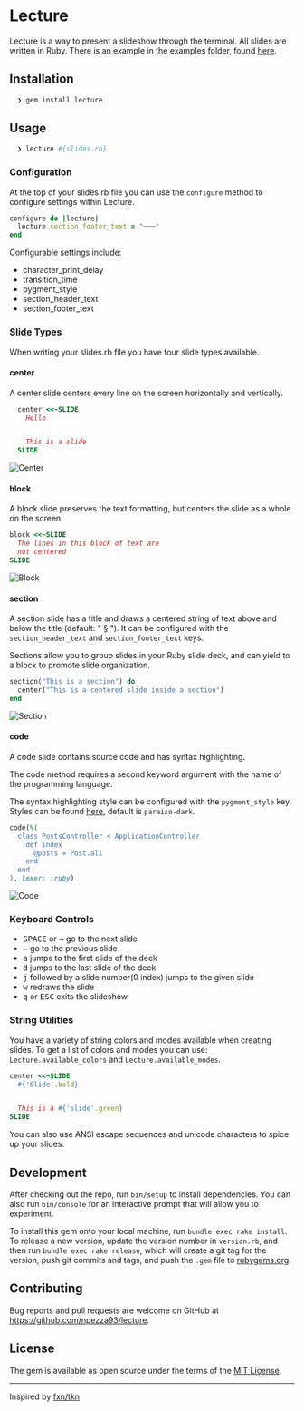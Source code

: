 # Lecture

Lecture is a way to present a slideshow through the terminal. All slides are written
in Ruby. There is an example in the examples folder, found [here](https://github.com/npezza93/lecture/tree/master/examples).

## Installation

```bash
  ❯ gem install lecture
```

## Usage

```bash
  ❯ lecture #{slides.rb}
```

### Configuration

At the top of your slides.rb file you can use the `configure` method to configure
settings within Lecture.

```ruby
configure do |lecture|
  lecture.section_footer_text = "───"
end
```

Configurable settings include:
- character_print_delay
- transition_time
- pygment_style
- section_header_text
- section_footer_text

### Slide Types

When writing your slides.rb file you have four slide types available.

#### center

A center slide centers every line on the screen horizontally and vertically.

```ruby
  center <<~SLIDE
    Hello


    This is a slide
  SLIDE
```

![Center](https://raw.github.com/npezza93/lecture/master/screenshots/center.png)

#### block

A block slide preserves the text formatting, but centers the slide as a whole on the screen.


```ruby
block <<~SLIDE
  The lines in this block of text are
  not centered
SLIDE
```

![Block](https://raw.github.com/npezza93/lecture/master/screenshots/block.png)

#### section

A section slide has a title and draws a centered string of text above and below the title (default: " § ").
It can be configured with the `section_header_text` and `section_footer_text` keys.

Sections allow you to group slides in your Ruby slide deck, and can yield to a block to promote slide organization.

```ruby
section("This is a section") do
  center("This is a centered slide inside a section")
end
```

![Section](https://raw.github.com/npezza93/lecture/master/screenshots/section.png)

#### code

A code slide contains source code and has syntax highlighting.

The code method requires a second keyword argument with the name of the programming language.

The syntax highlighting style can be configured with the `pygment_style` key. Styles can be found [here](https://github.com/tmm1/pygments.rb), default is `paraiso-dark`.

```ruby
code(%(
  class PostsController < ApplicationController
    def index
      @posts = Post.all
    end
  end
), lexer: :ruby)
```

![Code](https://raw.github.com/npezza93/lecture/master/screenshots/code.png)

### Keyboard Controls

- <kbd>SPACE</kbd> or <kbd>→</kbd> go to the next slide
- <kbd>←</kbd> go to the previous slide
- <kbd>a</kbd> jumps to the first slide of the deck
- <kbd>d</kbd> jumps to the last slide of the deck
- <kbd>j</kbd> followed by a slide number(0 index) jumps to the given slide
- <kbd>w</kbd> redraws the slide
- <kbd>q</kbd> or <kbd>ESC</kbd> exits the slideshow

### String Utilities

You have a variety of string colors and modes available when creating slides. To get a list of colors and modes you can use: `Lecture.available_colors` and `Lecture.available_modes`.

```ruby
center <<~SLIDE
  #{'Slide'.bold}


  This is a #{'slide'.green}
SLIDE
```

You can also use ANSI escape sequences and unicode characters to spice up your slides.

## Development

After checking out the repo, run `bin/setup` to install dependencies. You can also run `bin/console` for an interactive prompt that will allow you to experiment.

To install this gem onto your local machine, run `bundle exec rake install`. To release a new version, update the version number in `version.rb`, and then run `bundle exec rake release`, which will create a git tag for the version, push git commits and tags, and push the `.gem` file to [rubygems.org](https://rubygems.org).

## Contributing

Bug reports and pull requests are welcome on GitHub at https://github.com/npezza93/lecture.

## License

The gem is available as open source under the terms of the [MIT License](http://opensource.org/licenses/MIT).

---

Inspired by [fxn/tkn](https://github.com/fxn/tkn)
